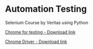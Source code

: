 # Automation Testing 

Selenium Course by Veritas using Python

[Chrome for testing - Download link](https://edgedl.me.gvt1.com/edgedl/chrome/chrome-for-testing/118.0.5993.70/win64/chrome-win64.zip)

[Chrome Driver - Download link](https://edgedl.me.gvt1.com/edgedl/chrome/chrome-for-testing/118.0.5993.70/win64/chromedriver-win64.zip)
